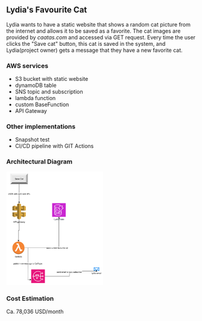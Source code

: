 ## Lydia's Favourite Cat

Lydia wants to have a static website that shows a random cat picture from the internet and allows it to be saved as a favorite.
The cat images are provided by _caatas.com_ and accessed via GET request.
Every time the user clicks the "Save cat" button, this cat is saved in the system, and Lydia(project owner) gets a message that they have a new favorite cat.


### AWS services

- S3 bucket with static website
- dynamoDB table
- SNS topic and subscription
- lambda function
- custom BaseFunction
- API Gateway

### Other implementations

- Snapshot test
- CI/CD pipeline with GIT Actions

### Architectural Diagram

<img height=300 src="img/diagram.png"/>

### Cost Estimation

Ca. 78,036 USD/month